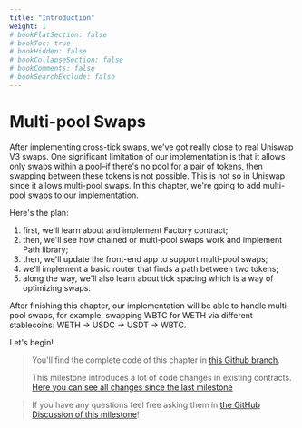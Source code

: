 ```yaml
---
title: "Introduction"
weight: 1
# bookFlatSection: false
# bookToc: true
# bookHidden: false
# bookCollapseSection: false
# bookComments: false
# bookSearchExclude: false
---
```


# Multi-pool Swaps

After implementing cross-tick swaps, we've got really close to real Uniswap V3 swaps. One significant limitation of our
implementation is that it allows only swaps within a pool–if there's no pool for a pair of tokens, then swapping between
these tokens is not possible. This is not so in Uniswap since it allows multi-pool swaps. In this chapter, we're going
to add multi-pool swaps to our implementation.

Here's the plan:

1. first, we'll learn about and implement Factory contract;
1. then, we'll see how chained or multi-pool swaps work and implement Path library;
1. then, we'll update the front-end app to support multi-pool swaps;
1. we'll implement a basic router that finds a path between two tokens;
1. along the way, we'll also learn about tick spacing which is a way of optimizing swaps.


After finishing this chapter, our implementation will be able to handle multi-pool swaps, for example, swapping WBTC for
WETH via different stablecoins: WETH → USDC → USDT → WBTC.

Let's begin!


> You'll find the complete code of this chapter in [this Github branch](https://github.com/Jeiwan/uniswapv3-code/tree/milestone_4).
>
> This milestone introduces a lot of code changes in existing contracts. [Here you can see all changes since the last milestone](https://github.com/Jeiwan/uniswapv3-code/compare/milestone_3...milestone_4)

> If you have any questions feel free asking them in [the GitHub Discussion of this milestone](https://github.com/Jeiwan/uniswapv3-book/discussions/categories/milestone-4-multi-pool-swaps)!